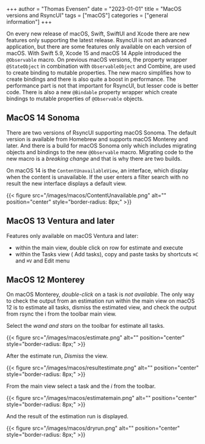 +++
author = "Thomas Evensen"
date = "2023-01-01"
title =  "MacOS versions and RsyncUI"
tags = ["macOS"]
categories = ["general information"]
+++

On every new release of macOS, Swift, SwiftUI and Xcode there are new features only supporting the latest release. RsyncUI is not an advanced application, but there are some features only available on each version of macOS.  With Swift 5.9, Xcode 15 and macOS 14 Apple introduced the `@Observable` macro. On previous macOS versions, the property wrapper `@StateObject` in combination with `ObservableObject` and Combine, are used to create binding to mutable properties. The new macro simplifies how to create bindings and there is also quite a boost in performance. The performance part is not that important for RsyncUI, but lesser code is better code.  There is also a new `@Bindable` property wrapper which create bindings to mutable properties of `@Observable` objects. 

## MacOS 14 Sonoma

There are two versions of RsyncUI supporting macOS Sonoma. The default version is available from Homebrew and supports macOS Monterey and later. And there is a build for macOS Sonoma only which includes migrating  objects and bindings to the new `@Observable` macro. Migrating code to the new macro is a *breaking change* and that is why there are two builds. 

On macOS 14 is the `ContentUnavailableView`, an interface, which display when the content is unavailable. If the user enters a filter search with no result the new interface displays a default view.

{{< figure src="/images/macos/ContentUnavailable.png" alt="" position="center" style="border-radius: 8px;" >}}

## MacOS 13 Ventura and later

Features only available on macOS Ventura and later:

- within the main view, double click on row for estimate and execute
- within the Tasks view ( Add tasks),  copy and paste tasks by shortcuts `⌘C` and  `⌘V` and Edit menu

## MacOS 12 Monterey

On macOS Monterey, *double-click* on a task is *not available*. The only way to check the output from an estimation run within the main view on macOS 12 is to estimate all tasks, dismiss the estimated view, and check the output from rsync the i from the toolbar main view.


Select the *wand and stars* on the toolbar for estimate all tasks.
 
{{< figure src="/images/macos/estimate.png" alt="" position="center" style="border-radius: 8px;" >}}

After the estimate run, *Dismiss*  the view.

{{< figure src="/images/macos/resultestimate.png" alt="" position="center" style="border-radius: 8px;" >}}

From the main view select a task and the *i* from the toolbar.

{{< figure src="/images/macos/estimatemain.png" alt="" position="center" style="border-radius: 8px;" >}}

And the result of the estimation run is displayed.

{{< figure src="/images/macos/dryrun.png" alt="" position="center" style="border-radius: 8px;" >}}
